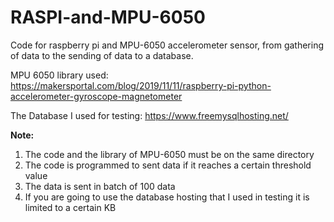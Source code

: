 # RASPI-and-MPU-6050

Code for raspberry pi and MPU-6050 accelerometer sensor, from gathering of data to the sending of data to a database.

MPU 6050 library used:
https://makersportal.com/blog/2019/11/11/raspberry-pi-python-accelerometer-gyroscope-magnetometer

The Database I used for testing:
https://www.freemysqlhosting.net/

**Note:**

  1. The code and the library of MPU-6050 must be on the same directory
  2. The code is programmed to sent data if it reaches a certain threshold value
  3. The data is sent in batch of 100 data 
  4. If you are going to use the database hosting that I used in testing it is limited to a certain KB
 
